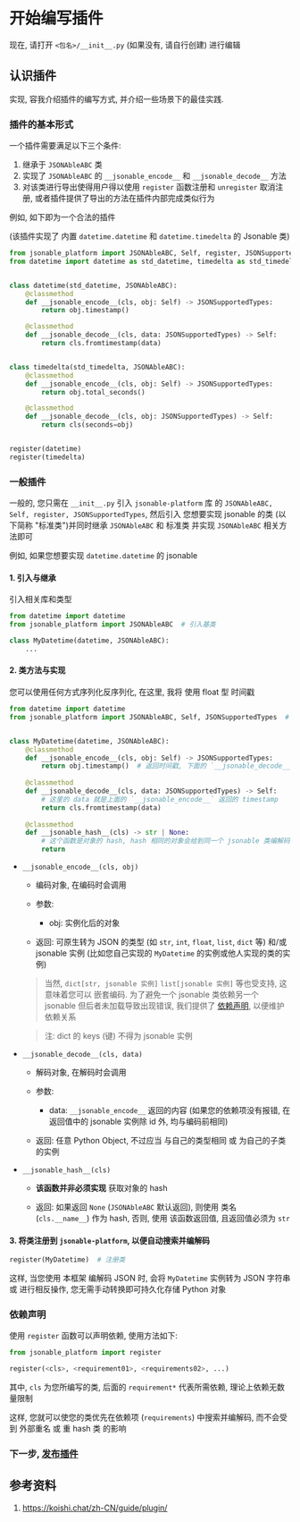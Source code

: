 # 开始编写插件
现在, 请打开 `<包名>/__init__.py` (如果没有, 请自行创建) 进行编辑

## 认识插件
实现, 容我介绍插件的编写方式, 并介绍一些场景下的最佳实践.

### 插件的基本形式
一个插件需要满足以下三个条件:
1. 继承于 `JSONAbleABC` 类
2. 实现了 `JSONAbleABC` 的 `__jsonable_encode__` 和 `__jsonable_decode__` 方法
3. 对该类进行导出使得用户得以使用 `register` 函数注册和 `unregister` 取消注册, 或者插件提供了导出的方法在插件内部完成类似行为

例如, 如下即为一个合法的插件 <br>

[//]: # (~~JetBrains 的 LanguageTools 报了奇奇怪怪的错: "动词的修饰一般为‘形容词（副词）+地+动词’。您的意思是否是：合法地插", Koishi 群友 &#40;1096694717@qq.com&#41; 想让我试试: 非法地插~~ <br>)
(该插件实现了 内置 `datetime.datetime` 和 `datetime.timedelta` 的 Jsonable 类)

```python
from jsonable_platform import JSONAbleABC, Self, register, JSONSupportedTypes
from datetime import datetime as std_datetime, timedelta as std_timedelta


class datetime(std_datetime, JSONAbleABC):
    @classmethod
    def __jsonable_encode__(cls, obj: Self) -> JSONSupportedTypes:
        return obj.timestamp()

    @classmethod
    def __jsonable_decode__(cls, data: JSONSupportedTypes) -> Self:
        return cls.fromtimestamp(data)


class timedelta(std_timedelta, JSONAbleABC):
    @classmethod
    def __jsonable_encode__(cls, obj: Self) -> JSONSupportedTypes:
        return obj.total_seconds()

    @classmethod
    def __jsonable_decode__(cls, obj: JSONSupportedTypes) -> Self:
        return cls(seconds=obj)


register(datetime)
register(timedelta)
```

### 一般插件
一般的, 您只需在 `__init__.py` 引入 `jsonable-platform` 库 的 `JSONAbleABC, Self, register, JSONSupportedTypes`, 然后引入 您想要实现 jsonable 的类 (以下简称 "标准类")并同时继承 `JSONAbleABC` 和 标准类 并实现 `JSONAbleABC` 相关方法即可 

例如, 如果您想要实现 `datetime.datetime` 的 jsonable

#### 1. 引入与继承

引入相关库和类型
```python
from datetime import datetime
from jsonable_platform import JSONAbleABC  # 引入基类

class MyDatetime(datetime, JSONAbleABC):
    ...
```

#### 2. 类方法与实现

您可以使用任何方式序列化反序列化, 在这里, 我将 使用 float 型 时间戳
```python
from datetime import datetime
from jsonable_platform import JSONAbleABC, Self, JSONSupportedTypes  # 引入类型


class MyDatetime(datetime, JSONAbleABC):
    @classmethod
    def __jsonable_encode__(cls, obj: Self) -> JSONSupportedTypes:
        return obj.timestamp()  # 返回时间戳, 下面的 `__jsonable_decode__` 会收到这个时间戳
    
    @classmethod
    def __jsonable_decode__(cls, data: JSONSupportedTypes) -> Self:
        # 这里的 data 就是上面的 `__jsonable_encode__` 返回的 timestamp
        return cls.fromtimestamp(data)
    
    @classmethod
    def __jsonable_hash__(cls) -> str | None:
        # 这个函数是对象的 hash, hash 相同的对象会给到同一个 jsonable 类编解码
        return 
```
* `__jsonable_encode__(cls, obj)`
    * 编码对象, 在编码时会调用
     
    * 参数:
      * obj: 实例化后的对象
    
    * 返回: 可原生转为 JSON 的类型 (如 `str`, `int`, `float`, `list`, `dict` 等) 和/或 jsonable 实例 (比如您自己实现的 `MyDatetime` 的实例或他人实现的类的实例)
    > 当然, `dict[str, jsonable 实例]` `list[jsonable 实例]` 等也受支持, 这意味着您可以 嵌套编码. 为了避免一个 jsonable 类依赖另一个 jsonable 但后者未加载导致出现错误, 我们提供了 [依赖声明](#依赖声明), 以便维护依赖关系

    > 注: dict 的 keys (键) 不得为 jsonable 实例
* `__jsonable_decode__(cls, data)`
    * 解码对象, 在解码时会调用
     
    * 参数:
      * data: `__jsonable_encode__` 返回的内容 (如果您的依赖项没有报错, 在返回值中的 jsonable 实例除 id 外, 均与编码前相同)
    
    * 返回: 任意 Python Object, 不过应当 与自己的类型相同 或 为自己的子类的实例
* `__jsonable_hash__(cls)`
    * **该函数并非必须实现** 获取对象的 hash

    * 返回: 如果返回 `None` (`JSONAbleABC` 默认返回), 则使用 类名 (`cls.__name__`) 作为 hash, 否则, 使用 该函数返回值, 且返回值必须为 `str`

#### 3. 将类注册到 `jsonable-platform`, 以便自动搜索并编解码

```python
register(MyDatetime)  # 注册类
```

这样, 当您使用 本框架 编解码 JSON 时, 会将 `MyDatetime` 实例转为 JSON 字符串 或 进行相反操作, 您无需手动转换即可持久化存储 Python 对象

### 依赖声明
使用 `register` 函数可以声明依赖, 使用方法如下:
```python
from jsonable_platform import register

register(<cls>, <requirement01>, <requirements02>, ...)
```
其中, `cls` 为您所编写的类, 后面的 `requirement*` 代表所需依赖, 理论上依赖无数量限制

这样, 您就可以使您的类优先在依赖项 (`requirements`) 中搜索并编解码, 而不会受到 外部重名 或 重 hash 类 的影响

### 下一步, [发布插件](PUBLISH.md)

## 参考资料
1. <https://koishi.chat/zh-CN/guide/plugin/>
